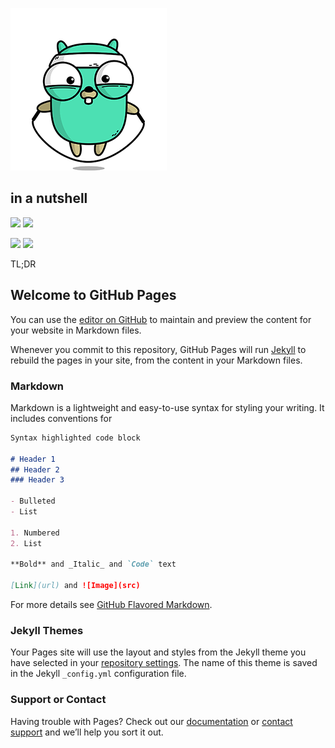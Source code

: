 

![Image](./gopher.gif)

## in a nutshell 

![](https://img.shields.io/github/release-pre/rubynaut/shaft.svg?label=experimental&logo=golang&style=flat)
![](https://img.shields.io/github/release/rubynaut/shaft.svg?colorB=green&logo=go&style=flat)

![](https://img.shields.io/github/issues/rubynaut/shaft.svg?colorB=orange&style=flat)
![](https://img.shields.io/github/tag/rubynaut/shaft.svg?logo=go&style=social)

TL;DR

## Welcome to GitHub Pages

You can use the [editor on GitHub](https://github.com/rubynaut/shaft/edit/master/README.md) to maintain and preview the content for your website in Markdown files.

Whenever you commit to this repository, GitHub Pages will run [Jekyll](https://jekyllrb.com/) to rebuild the pages in your site, from the content in your Markdown files.

### Markdown

Markdown is a lightweight and easy-to-use syntax for styling your writing. It includes conventions for

```markdown
Syntax highlighted code block

# Header 1
## Header 2
### Header 3

- Bulleted
- List

1. Numbered
2. List

**Bold** and _Italic_ and `Code` text

[Link](url) and ![Image](src)
```

For more details see [GitHub Flavored Markdown](https://guides.github.com/features/mastering-markdown/).

### Jekyll Themes

Your Pages site will use the layout and styles from the Jekyll theme you have selected in your [repository settings](https://github.com/rubynaut/shaft/settings). The name of this theme is saved in the Jekyll `_config.yml` configuration file.

### Support or Contact

Having trouble with Pages? Check out our [documentation](https://help.github.com/categories/github-pages-basics/) or [contact support](https://github.com/contact) and we’ll help you sort it out.
